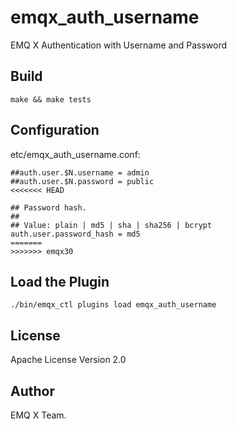 emqx_auth_username
==================

EMQ X Authentication with Username and Password

Build
-----

```
make && make tests
```

Configuration
-------------

etc/emqx_auth_username.conf:

```
##auth.user.$N.username = admin
##auth.user.$N.password = public
<<<<<<< HEAD

## Password hash.
##
## Value: plain | md5 | sha | sha256 | bcrypt
auth.user.password_hash = md5
=======
>>>>>>> emqx30
```

Load the Plugin
---------------

```
./bin/emqx_ctl plugins load emqx_auth_username
```

License
-------

Apache License Version 2.0

Author
------

EMQ X Team.

